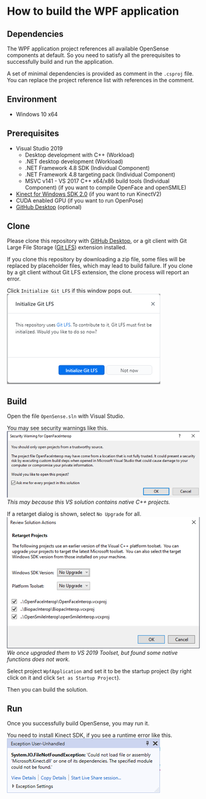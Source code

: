 # How to build the WPF application

## Dependencies

The WPF application project references all available OpenSense components at default.
So you need to satisfy all the prerequisites to successfully build and run the application.

A set of minimal dependencies is provided as comment in the `.csproj` file.
You can replace the project reference list with references in the comment.

## Environment

+ Windows 10 x64

## Prerequisites

+ Visual Studio 2019
  + Desktop development with C++ (Workload)
  + .NET desktop development (Workload)
  + .NET Framework 4.8 SDK (Individual Component)
  + .NET Framework 4.8 targeting pack (Individual Component)
  + MSVC v141 - VS 2017 C++ x64/x86 build tools (Individual Component) (if you want to compile OpenFace and openSMILE)
+ [Kinect for Windows SDK 2.0](https://www.microsoft.com/en-us/download/details.aspx?id=44561) (if you want to run KinectV2)
+ CUDA enabled GPU (if you want to run OpenPose)
+ [GitHub Desktop](https://desktop.github.com/) (optional)

## Clone

Please clone this repository with [GitHub Desktop](https://desktop.github.com/), or a git client with Git Large File Storage ([Git LFS](https://git-lfs.github.com/)) extension installed.

If you clone this repository by downloading a zip file, some files will be replaced by placeholder files, which may lead to build failure.
If you clone by a git client without Git LFS extension, the clone process will report an error.

Click `Initialize Git LFS` if this window pops out.
![image](images/github-desktop-git-lfs.png)

## Build

Open the file `OpenSense.sln` with Visual Studio.

You may see security warnings like this.
![image](images/visual-studio-security-warning.png)
*This may because this VS solution contains native C++ projects.*

If a retarget dialog is shown, select `No Upgrade` for all.
![image](images/visual-studio-retarget-project.png)
*We once upgraded them to VS 2019 Toolset, but found some native functions does not work.*

Select project `WpfApplication` and set it to be the startup project (by right click on it and click `Set as Startup Project`).

Then you can build the solution.

## Run

Once you successfully build OpenSense, you may run it.

You need to install Kinect SDK, if you see a runtime error like this.
![image](images/kinect-sdk-not-installed.png)
